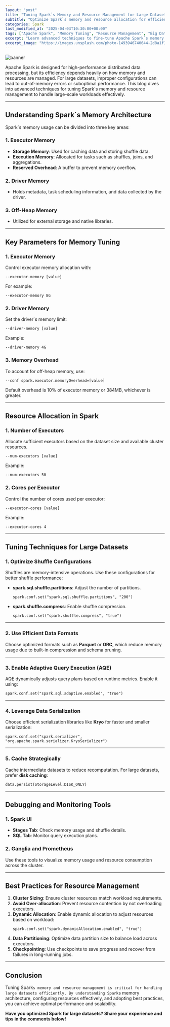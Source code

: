 ```yaml
---
layout: "post"
title: "Tuning Spark`s Memory and Resource Management for Large Datasets"
subtitle: "Optimize Spark`s memory and resource allocation for efficient big data processing"
categories: Spark
last_modified_at: "2025-04-03T10:30:00+00:00"
tags: ["Apache Spark", "Memory Tuning", "Resource Management", "Big Data", "Performance Optimization"]
excerpt: "Learn advanced techniques to fine-tune Apache Spark`s memory and resource management for handling large datasets efficiently and at scale."
excerpt_image: "https://images.unsplash.com/photo-1493946740644-2d8a1f1a6aff"
---
```

![banner](https://images.unsplash.com/photo-1493946740644-2d8a1f1a6aff)



Apache Spark is designed for high-performance distributed data processing, but its efficiency depends heavily on how memory and resources are managed. For large datasets, improper configurations can lead to out-of-memory errors or suboptimal performance. This blog dives into advanced techniques for tuning Spark`s memory and resource management to handle large-scale workloads effectively.

---

## Understanding Spark`s Memory Architecture

Spark`s memory usage can be divided into three key areas:

### 1. **Executor Memory**
- **Storage Memory**: Used for caching data and storing shuffle data.
- **Execution Memory**: Allocated for tasks such as shuffles, joins, and aggregations.
- **Reserved Overhead**: A buffer to prevent memory overflow.

### 2. **Driver Memory**
- Holds metadata, task scheduling information, and data collected by the driver.

### 3. **Off-Heap Memory**
- Utilized for external storage and native libraries.

---

## Key Parameters for Memory Tuning

### 1. **Executor Memory**
Control executor memory allocation with:
```
--executor-memory [value]
```

For example:
```
--executor-memory 8G
```

### 2. **Driver Memory**
Set the driver`s memory limit:
```
--driver-memory [value]
```

Example:
```
--driver-memory 4G
```

### 3. **Memory Overhead**
To account for off-heap memory, use:
```
--conf spark.executor.memoryOverhead=[value]
```

Default overhead is 10% of executor memory or 384MB, whichever is greater.

---

## Resource Allocation in Spark

### 1. **Number of Executors**
Allocate sufficient executors based on the dataset size and available cluster resources.

```
--num-executors [value]
```

Example:
```
--num-executors 50
```

### 2. **Cores per Executor**
Control the number of cores used per executor:
```
--executor-cores [value]
```

Example:
```
--executor-cores 4
```

---

## Tuning Techniques for Large Datasets

### 1. Optimize Shuffle Configurations
Shuffles are memory-intensive operations. Use these configurations for better shuffle performance:
- **spark.sql.shuffle.partitions**: Adjust the number of partitions.
  ```
  spark.conf.set("spark.sql.shuffle.partitions", "200")
  ```

- **spark.shuffle.compress**: Enable shuffle compression.
  ```
  spark.conf.set("spark.shuffle.compress", "true")
  ```

---

### 2. Use Efficient Data Formats
Choose optimized formats such as **Parquet** or **ORC**, which reduce memory usage due to built-in compression and schema pruning.

---

### 3. Enable Adaptive Query Execution (AQE)
AQE dynamically adjusts query plans based on runtime metrics. Enable it using:
```
spark.conf.set("spark.sql.adaptive.enabled", "true")
```

---

### 4. Leverage Data Serialization
Choose efficient serialization libraries like **Kryo** for faster and smaller serialization:
```
spark.conf.set("spark.serializer", "org.apache.spark.serializer.KryoSerializer")
```

---

### 5. Cache Strategically
Cache intermediate datasets to reduce recomputation. For large datasets, prefer **disk caching**:
```
data.persist(StorageLevel.DISK_ONLY)
```

---

## Debugging and Monitoring Tools

### 1. **Spark UI**
- **Stages Tab**: Check memory usage and shuffle details.
- **SQL Tab**: Monitor query execution plans.

### 2. **Ganglia and Prometheus**
Use these tools to visualize memory usage and resource consumption across the cluster.

---

## Best Practices for Resource Management

1. **Cluster Sizing**: Ensure cluster resources match workload requirements.
2. **Avoid Over-allocation**: Prevent resource contention by not overloading executors.
3. **Dynamic Allocation**: Enable dynamic allocation to adjust resources based on workload:
   ```
   spark.conf.set("spark.dynamicAllocation.enabled", "true")
   ```
4. **Data Partitioning**: Optimize data partition size to balance load across executors.
5. **Checkpointing**: Use checkpoints to save progress and recover from failures in long-running jobs.

---

## Conclusion

Tuning Spark`s memory and resource management is critical for handling large datasets efficiently. By understanding Spark`s memory architecture, configuring resources effectively, and adopting best practices, you can achieve optimal performance and scalability.

**Have you optimized Spark for large datasets? Share your experience and tips in the comments below!**
